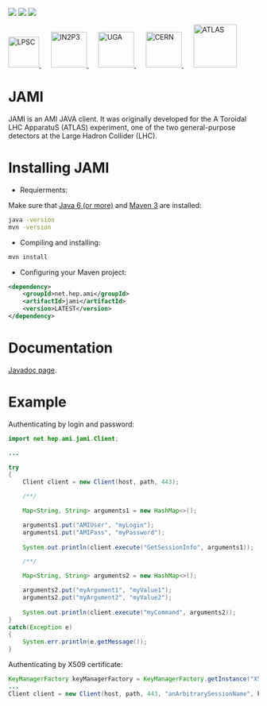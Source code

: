 [![][License img]][License]
[![][Dependency Status img]][Dependency Status]
[![][Maven Central img]][Maven Central]

<a href="http://lpsc.in2p3.fr/" target="_blank">
	<img src="http://www.cern.ch/ami/images/logo_lpsc.gif" alt="LPSC" height="62" />
</a>
&nbsp;&nbsp;&nbsp;&nbsp;
<a href="http://www.in2p3.fr/" target="_blank">
	<img src="http://www.cern.ch/ami/images/logo_in2p3.gif" alt="IN2P3" height="72" />
</a>
&nbsp;&nbsp;&nbsp;&nbsp;
<a href="http://www.univ-grenoble-alpes.fr/" target="_blank">
	<img src="http://www.cern.ch/ami/images/logo_uga.png" alt="UGA" height="72" />
</a>
&nbsp;&nbsp;&nbsp;&nbsp;
<a href="http://home.cern/" target="_blank">
	<img src="http://www.cern.ch/ami/images/logo_cern.png" alt="CERN" height="72" />
</a>
&nbsp;&nbsp;&nbsp;&nbsp;
<a href="http://atlas.cern/" target="_blank">
	<img src="http://www.cern.ch/ami/images/logo_atlas.png" alt="ATLAS" height="87" />
</a>

JAMI
====

JAMI is an AMI JAVA client. It was originally developed for the A Toroidal LHC ApparatuS (ATLAS) experiment, one of the two general-purpose detectors at the Large Hadron Collider (LHC).

Installing JAMI
===============

 * Requierments:

Make sure that [Java 6 (or more)](http://www.oracle.com/technetwork/java/javase/) and [Maven 3](http://maven.apache.org/) are installed:
```bash
java -version
mvn -version
```

 * Compiling and installing:

```bash
mvn install
```

 * Configuring your Maven project:
```xml
<dependency>
	<groupId>net.hep.ami</groupId>
	<artifactId>jami</artifactId>
	<version>LATEST</version>
</dependency>
```

Documentation
=============

[Javadoc page](https://www.cern.ch/ami/clients/jami/).

Example
=======

Authenticating by login and password:
```java
import net.hep.ami.jami.Client;

...

try
{
	Client client = new Client(host, path, 443);

	/**/

	Map<String, String> arguments1 = new HashMap<>();

	arguments1.put("AMIUser", "myLogin"); 
	arguments1.put("AMIPass", "myPassword");
	
	System.out.println(client.execute("GetSessionInfo", arguments1));

	/**/

	Map<String, String> arguments2 = new HashMap<>();

	arguments2.put("myArgument1", "myValue1"); 
	arguments2.put("myArgument2", "myValue2");
	
	System.out.println(client.execute("myCommand", arguments2));
}
catch(Exception e)
{
	System.err.println(e.getMessage());
}
```

Authenticating by X509 certificate:
```java
KeyManagerFactory keyManagerFactory = KeyManagerFactory.getInstance("X509");
...
Client client = new Client(host, path, 443, "anArbitrarySessionName", keyManagerFactory.getKeyManagers());
```

[License]:http://www.cecill.info/licences/Licence_CeCILL-C_V1-en.txt
[License img]:https://img.shields.io/badge/license-CeCILL--C-blue.svg

[Dependency Status]:https://www.versioneye.com/user/projects/58d9287ed6c98d0044054477/
[Dependency Status img]:https://www.versioneye.com/user/projects/58d9287ed6c98d0044054477/badge.svg?style=flat

[Maven Central]:https://maven-badges.herokuapp.com/maven-central/net.hep.ami/jami
[Maven Central img]:https://maven-badges.herokuapp.com/maven-central/net.hep.ami/jami/badge.svg
